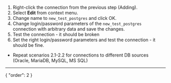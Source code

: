1. Right-click the connection from the previous step (Adding).
2. Select **Edit** from context menu.
3. Change name to `new_test_postgres` and click OK.
4. Change login/password parameters of the `new_test_postgres` connection with arbitrary data and save the changes.
5. Test the connection - it should be broken
6. Set the right login/password parameters and test the connection - it should be fine.

* Repeat scenarios 2.1-2.2 for connections to different DB sources (Oracle, MariaDB, MySQL, MS SQL)
---
{
  "order": 2
}
